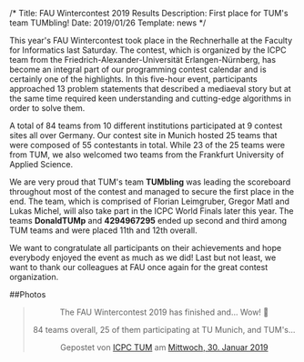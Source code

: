 /*
Title: FAU Wintercontest 2019 Results
Description: First place for TUM's team TUMbling!
Date: 2019/01/26
Template: news
*/


This year's FAU Wintercontest took place in the Rechnerhalle at the Faculty for Informatics last Saturday. The contest, which is organized by the ICPC team from the Friedrich-Alexander-Universität Erlangen-Nürnberg, has become an integral part of our programming contest calendar and is certainly one of the highlights. In this five-hour event, participants approached 13 problem statements that described a mediaeval story but at the same time required keen understanding and cutting-edge algorithms in order to solve them.

A total of 84 teams from 10 different institutions participated at 9 contest sites all over Germany. Our contest site in Munich hosted 25 teams that were composed of 55 contestants in total. While 23 of the 25 teams were from TUM, we also welcomed two teams from the Frankfurt University of Applied Science. 

We are very proud that TUM's team **TUMbling** was leading the scoreboard throughout most of the contest and managed to secure the first place in the end. The team, which is comprised of Florian Leimgruber, Gregor Matl and Lukas Michel, will also take part in the ICPC World Finals later this year. The teams **DonaldTUMp** and **4294967295** ended up second and third among TUM teams and were placed 11th and 12th overall.

We want to congratulate all participants on their achievements and hope everybody enjoyed the event as much as we did! Last but not least, we want to thank our colleagues at FAU once again for the great contest organization.


##Photos

<div style="text-align: center;">
<div class="fb-post" data-href="https://www.facebook.com/IcpcTum/posts/1456348417833966" data-width="750" data-show-text="true"><blockquote cite="https://www.facebook.com/IcpcTum/posts/1456348417833966" class="fb-xfbml-parse-ignore"><p>The FAU Wintercontest 2019 has finished and… Wow! 🤩

84 teams overall, 25 of them participating at TU Munich, and TUM&#039;s...</p>Gepostet von <a href="https://www.facebook.com/IcpcTum/">ICPC TUM</a> am&nbsp;<a href="https://www.facebook.com/IcpcTum/posts/1456348417833966">Mittwoch, 30. Januar 2019</a></blockquote></div>
</div>
